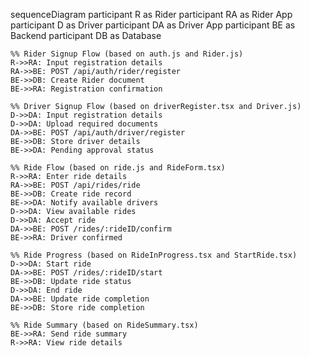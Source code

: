 sequenceDiagram
    participant R as Rider
    participant RA as Rider App
    participant D as Driver
    participant DA as Driver App
    participant BE as Backend
    participant DB as Database

    %% Rider Signup Flow (based on auth.js and Rider.js)
    R->>RA: Input registration details
    RA->>BE: POST /api/auth/rider/register
    BE->>DB: Create Rider document
    BE->>RA: Registration confirmation
    
    %% Driver Signup Flow (based on driverRegister.tsx and Driver.js)
    D->>DA: Input registration details
    D->>DA: Upload required documents
    DA->>BE: POST /api/auth/driver/register
    BE->>DB: Store driver details
    BE->>DA: Pending approval status
    
    %% Ride Flow (based on ride.js and RideForm.tsx)
    R->>RA: Enter ride details
    RA->>BE: POST /api/rides/ride
    BE->>DB: Create ride record
    BE->>DA: Notify available drivers
    D->>DA: View available rides
    D->>DA: Accept ride
    DA->>BE: POST /rides/:rideID/confirm
    BE->>RA: Driver confirmed
    
    %% Ride Progress (based on RideInProgress.tsx and StartRide.tsx)
    D->>DA: Start ride
    DA->>BE: POST /rides/:rideID/start
    BE->>DB: Update ride status
    D->>DA: End ride
    DA->>BE: Update ride completion
    BE->>DB: Store ride completion
    
    %% Ride Summary (based on RideSummary.tsx)
    BE->>RA: Send ride summary
    R->>RA: View ride details